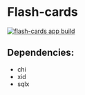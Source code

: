 # Flash-cards

[![flash-cards app build](https://github.com/Hermanowicz/go-training/actions/workflows/flush-cards.yaml/badge.svg)](https://github.com/Hermanowicz/go-training/actions/workflows/flush-cards.yaml)

## Dependencies:

- chi
- xid
- sqlx
